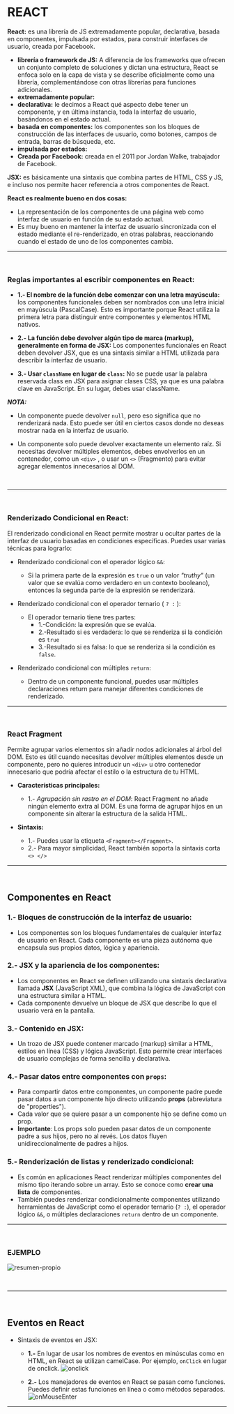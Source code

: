 # REACT

**React:** es una librería de JS extremadamente popular, declarativa, basada en componentes, impulsada por estados, para construir interfaces de usuario, creada por Facebook.

- **librería o framework de JS:** A diferencia de los frameworks que ofrecen un conjunto completo de soluciones y dictan una estructura, React se enfoca solo en la capa de vista y se describe oficialmente como una librería, complementándose con otras librerías para funciones adicionales.
- **extremadamente popular:**
- **declarativa:** le decimos a React qué aspecto debe tener un componente, y en última instancia, toda la interfaz de usuario, basándonos en el estado actual.
- **basada en componentes:** los componentes son los bloques de construcción de las interfaces de usuario, como botones, campos de entrada, barras de búsqueda, etc.
- **impulsada por estados:**
- **Creada por Facebook:** creada en el 2011 por Jordan Walke, trabajador de Facebook.

**JSX:** es básicamente una sintaxis que combina partes de HTML, CSS y JS, e incluso nos permite hacer referencia a otros componentes de React.

**React es realmente bueno en dos cosas:**

- La representación de los componentes de una página web como interfaz de usuario en función de su estado actual. 
- Es muy bueno en mantener la interfaz de usuario sincronizada con el estado mediante el re-renderizado, en otras palabras, reaccionando cuando el estado de uno de los componentes cambia. 

---
<br>

### **Reglas importantes al escribir componentes en React:**
- **1.- El nombre de la función debe comenzar con una letra mayúscula:** los componentes funcionales deben ser nombrados con una letra inicial en mayúscula (PascalCase). Esto es importante porque React utiliza la primera letra para distinguir entre componentes y elementos HTML nativos.

- **2.- La función debe devolver algún tipo de marca (markup), generalmente en forma de JSX:** Los componentes funcionales en React deben devolver JSX, que es una sintaxis similar a HTML utilizada para describir la interfaz de usuario.

- **3.- Usar `className` en lugar de `class`:** No se puede usar la palabra reservada class en JSX para asignar clases CSS, ya que es una palabra clave en JavaScript. En su lugar, debes usar className.


***NOTA:***

- Un componente puede devolver `null`, pero eso significa que no renderizará nada. Esto puede ser útil en ciertos casos donde no deseas mostrar nada en la interfaz de usuario.

- Un componente solo puede devolver exactamente un elemento raíz. Si necesitas devolver múltiples elementos, debes envolverlos en un contenedor, como un `<div>` , o usar un `<>` (Fragmento) para evitar agregar elementos innecesarios al DOM.
<br>

---

<br>

### **Renderizado Condicional en React:** 
El renderizado condicional en React permite mostrar u ocultar partes de la interfaz de usuario basadas en condiciones específicas. Puedes usar varias técnicas para lograrlo:

- Renderizado condicional con el operador lógico `&&`:
  - Si la primera parte de la expresión es `true` o un valor _"truthy"_ (un valor que se evalúa como verdadero en un contexto booleano), entonces la segunda parte de la expresión se renderizará.

- Renderizado condicional con el operador ternario ( `? :` ):
  - El operador ternario tiene tres partes:
      - 1.-Condición: la expresión que se evalúa.
      - 2.-Resultado si es verdadera: lo que se renderiza si la condición es `true` 
      - 3.-Resultado si es falsa: lo que se renderiza si la condición es `false`.
  
- Renderizado condicional con múltiples `return`:
  - Dentro de un componente funcional, puedes usar múltiples declaraciones return para manejar diferentes condiciones de renderizado.

---

<br>

### React Fragment
Permite agrupar varios elementos sin añadir nodos adicionales al árbol del DOM. Esto es útil cuando necesitas devolver múltiples elementos desde un componente, pero no quieres introducir un `<div>` u otro contenedor innecesario que podría afectar el estilo o la estructura de tu HTML.

- **Características principales:**
    - 1.- _Agrupación sin rastro en el DOM_: React Fragment no añade ningún elemento extra al DOM. Es una forma de agrupar hijos en un componente sin alterar la estructura de la salida HTML.

- **Sintaxis:**
   - 1.- Puedes usar la etiqueta `<Fragment></Fragment>`.
   - 2.- Para mayor simplicidad, React también soporta la sintaxis corta `<> </>`


---

<br>

## Componentes en React

### 1.- Bloques de construcción de la interfaz de usuario:
- Los componentes son los bloques fundamentales de cualquier interfaz de usuario en React. Cada componente es una pieza autónoma que encapsula sus propios datos, lógica y apariencia.

### 2.- JSX y la apariencia de los componentes:
- Los componentes en React se definen utilizando una sintaxis declarativa llamada **JSX** (JavaScript XML), que combina la lógica de JavaScript con una estructura similar a HTML.
- Cada componente devuelve un bloque de JSX que describe lo que el usuario verá en la pantalla.

### 3.- Contenido en JSX:
- Un trozo de JSX puede contener marcado (markup) similar a HTML, estilos en línea (CSS) y lógica JavaScript. Esto permite crear interfaces de usuario complejas de forma sencilla y declarativa.

### 4.- Pasar datos entre componentes con `props`:
- Para compartir datos entre componentes, un componente padre puede pasar datos a un componente hijo directo utilizando **props** (abreviatura de "properties").
- Cada valor que se quiere pasar a un componente hijo se define como un prop.
- **Importante**: Los props solo pueden pasar datos de un componente padre a sus hijos, pero no al revés. Los datos fluyen unidireccionalmente de padres a hijos.

### 5.- Renderización de listas y renderizado condicional:
- Es común en aplicaciones React renderizar múltiples componentes del mismo tipo iterando sobre un array. Esto se conoce como **crear una lista** de componentes.
- También puedes renderizar condicionalmente componentes utilizando herramientas de JavaScript como el operador ternario (`? :`), el operador lógico `&&`, o múltiples declaraciones `return` dentro de un componente.


---

<br>

### EJEMPLO

![resumen-propio](https://github.com/user-attachments/assets/f2d4d57e-4d1c-42d6-8fe9-bf6d08ceb8ef)

<br>

---
<br>

## Eventos en React
  - Sintaxis de eventos en JSX:
    - **1.-** En lugar de usar los nombres de eventos en minúsculas como en HTML, en React se utilizan camelCase. Por ejemplo, `onClick` en lugar de onclick. ![onclick](https://github.com/user-attachments/assets/3e20a200-5a28-4297-ae83-0b810c15fa4a)

    - **2.-** Los manejadores de eventos en React se pasan como funciones. Puedes definir estas funciones en línea o como métodos separados.![onMouseEnter](https://github.com/user-attachments/assets/46393014-c73e-4c95-90f6-141f8460b363)

---
<br>






